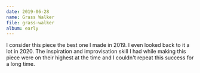 ```yaml
---
date: 2019-06-28
name: Grass Walker
file: grass-walker
album: early
---
```


I consider this piece the best one I made in 2019. I even looked back to it a lot in 2020. The inspiration and improvisation skill I had while making this piece were on their highest at the time and I couldn't repeat this success for a long time. 
